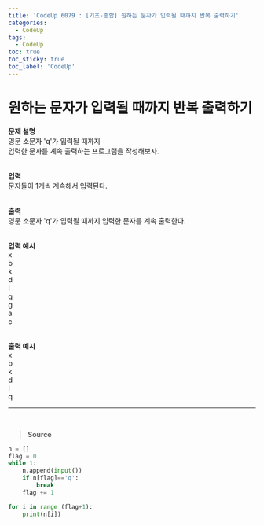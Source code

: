 ```yaml
---
title: 'CodeUp 6079 : [기초-종합] 원하는 문자가 입력될 때까지 반복 출력하기'
categories:
  - CodeUp
tags:
  - CodeUp
toc: true
toc_sticky: true
toc_label: 'CodeUp'
---
```


# 원하는 문자가 입력될 때까지 반복 출력하기

**문제 설명**  
영문 소문자 'q'가 입력될 때까지  
입력한 문자를 계속 출력하는 프로그램을 작성해보자.  
<br>

**입력**  
문자들이 1개씩 계속해서 입력된다.  
<br>

**출력**  
영문 소문자 'q'가 입력될 때까지 입력한 문자를 계속 출력한다.  
<br>

**입력 예시**  
x  
b  
k  
d  
l  
q  
g  
a  
c  
<br>

**출력 예시**  
x  
b  
k  
d  
l  
q

---

<br>

> **Source**

```python
n = []
flag = 0
while 1:
    n.append(input())
    if n[flag]=='q':
        break
    flag += 1

for i in range (flag+1):
    print(n[i])
```
